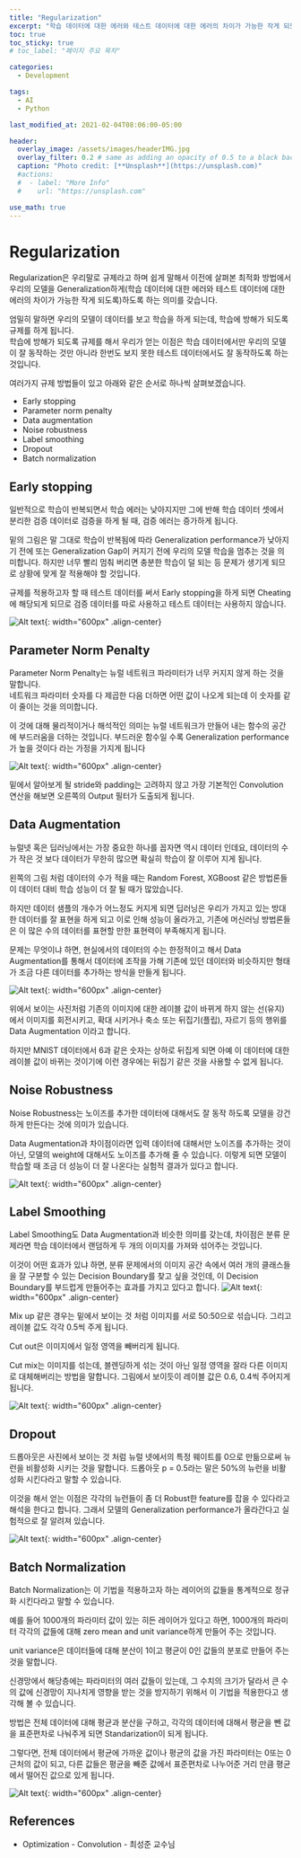 ```yaml
---
title: "Regularization"
excerpt: "학습 데이터에 대한 에러와 테스트 데이터에 대한 에러의 차이가 가능한 작게 되도록 하는 여러가지 기법을 알아봅니다."
toc: true
toc_sticky: true
# toc_label: "페이지 주요 목차"

categories:
  - Development

tags:
  - AI
  - Python

last_modified_at: 2021-02-04T08:06:00-05:00

header:
  overlay_image: /assets/images/headerIMG.jpg
  overlay_filter: 0.2 # same as adding an opacity of 0.5 to a black background
  caption: "Photo credit: [**Unsplash**](https://unsplash.com)"
  #actions:
  #  - label: "More Info"
  #    url: "https://unsplash.com"

use_math: true
---
```


# Regularization

Regularization은 우리말로 규제라고 하며 쉽게 말해서 이전에 살펴본 최적화 방법에서 우리의 모델을 Generalization하게(학습 데이터에 대한 에러와 테스트 데이터에 대한 에러의 차이가 가능한 작게 되도록)하도록 하는 의미를 갖습니다.

엄밀히 말하면 우리의 모델이 데이터를 보고 학습을 하게 되는데, 학습에 방해가 되도록 규제를 하게 됩니다.  
학습에 방해가 되도록 규제를 해서 우리가 얻는 이점은 학습 데이터에서만 우리의 모델이 잘 동작하는 것만 아니라 한번도 보지 못한 테스트 데이터에서도 잘 동작하도록 하는 것입니다.

여러가지 규제 방법들이 있고 아래와 같은 순서로 하나씩 살펴보겠습니다.

- Early stopping
- Parameter norm penalty
- Data augmentation
- Noise robustness
- Label smoothing
- Dropout
- Batch normalization

## Early stopping

일반적으로 학습이 반복되면서 학습 에러는 낮아지지만 그에 반해 학습 데이터 셋에서 분리한 검증 데이터로 검증을 하게 될 때, 검증 에러는 증가하게 됩니다.

밑의 그림은 말 그대로 학습이 반복됨에 따라 Generalization performance가 낮아지기 전에 또는 Generalization Gap이 커지기 전에 우리의 모델 학습을 멈추는 것을 의미합니다. 하지만 너무 빨리 멈춰 버리면 충분한 학습이 덜 되는 등 문제가 생기게 되므로 상황에 맞게 잘 적용해야 할 것입니다.

규제를 적용하고자 할 때 테스트 데이터를 써서 Early stopping을 하게 되면 Cheating에 해당되게 되므로 검증 데이터를 따로 사용하고 테스트 데이터는 사용하지 않습니다.

![Alt text](/assets/images/aitech_day14-1.png){: width="600px" .align-center}

## Parameter Norm Penalty

Parameter Norm Penalty는 뉴럴 네트워크 파라미터가 너무 커지지 않게 하는 것을 말합니다.  
네트워크 파라미터 숫자를 다 제곱한 다음 더하면 어떤 값이 나오게 되는데 이 숫자를 같이 줄이는 것을 의미합니다.

이 것에 대해 물리적이거나 해석적인 의미는 뉴럴 네트워크가 만들어 내는 함수의 공간에 부드러움을 더하는 것입니다. 부드러운 함수일 수록 Generalization performance가 높을 것이다 라는 가정을 가지게 됩니다

![Alt text](/assets/images/aitech_day14-2.png){: width="600px" .align-center}

밑에서 알아보게 될 stride와 padding는 고려하지 않고 가장 기본적인 Convolution 연산을 해보면 오른쪽의 Output 필터가 도출되게 됩니다.

## Data Augmentation

뉴럴넷 혹은 딥러닝에서는 가장 중요한 하나를 꼽자면 역시 데이터 인데요, 데이터의 수가 작은 것 보다 데이터가 무한히 많으면 확실히 학습이 잘 이루어 지게 됩니다.

왼쪽의 그림 처럼 데이터의 수가 적을 때는 Random Forest, XGBoost 같은 방법론들이 데이터 대비 학습 성능이 더 잘 될 때가 많았습니다.

하지만 데이터 샘플의 개수가 어느정도 커지게 되면 딥러닝은 우리가 가지고 있는 방대한 데이터를 잘 표현을 하게 되고 이로 인해 성능이 올라가고, 기존에 머신러닝 방법론들은 이 많은 수의 데이터를 표현할 만한 표현력이 부족해지게 됩니다.

문제는 무엇이냐 하면, 현실에서의 데이터의 수는 한정적이고 해서 Data Augmentation를 통해서 데이터에 조작을 가해 기존에 있던 데이터와 비슷하지만 형태가 조금 다른 데이터를 추가하는 방식을 만들게 됩니다.

![Alt text](/assets/images/aitech_day14-3.png){: width="600px" .align-center}

위에서 보이는 사진처럼 기존의 이미지에 대한 레이블 값이 바뀌게 하지 않는 선(유지)에서 이미지를 회전시키고, 확대 시키거나 축소 또는 뒤집기(플립), 자르기 등의 행위를 Data Augmentation 이라고 합니다.

하지만 MNIST 데이터에서 6과 같은 숫자는 상하로 뒤집게 되면 아예 이 데이터에 대한 레이블 값이 바뀌는 것이기에 이런 경우에는 뒤집기 같은 것을 사용할 수 없게 됩니다.

## Noise Robustness

Noise Robustness는 노이즈를 추가한 데이터에 대해서도 잘 동작 하도록 모델을 강건하게 만든다는 것에 의미가 있습니다.

Data Augmentation과 차이점이라면 입력 데이터에 대해서만 노이즈를 추가하는 것이 아닌, 모델의 weight에 대해서도 노이즈를 추가해 줄 수 있습니다. 이렇게 되면 모델이 학습할 때 조금 더 성능이 더 잘 나온다는 실험적 결과가 있다고 합니다.

![Alt text](/assets/images/aitech_day14-4.png){: width="600px" .align-center}

## Label Smoothing

Label Smoothing도 Data Augmentation과 비슷한 의미를 갖는데, 차이점은 분류 문제라면 학습 데이터에서 랜덤하게 두 개의 이미지를 가져와 섞어주는 것입니다.

이것이 어떤 효과가 있냐 하면, 분류 문제에서의 이미지 공간 속에서 여러 개의 클래스들을 잘 구분할 수 있는 Decision Boundary를 찾고 싶을 것인데, 이 Decision Boundary를 부드럽게 만들어주는 효과를 가지고 있다고 합니다.
![Alt text](/assets/images/aitech_day14-5.png){: width="600px" .align-center}

Mix up 같은 경우는 밑에서 보이는 것 처럼 이미지를 서로 50:50으로 섞습니다. 그리고 레이블 값도 각각 0.5씩 주게 됩니다.

Cut out은 이미지에서 일정 영역을 빼버리게 됩니다.

Cut mix는 이미지를 섞는데, 블렌딩하게 섞는 것이 아닌 일정 영역을 잘라 다른 이미지로 대체해버리는 방법을 말합니다. 그림에서 보이듯이 레이블 값은 0.6, 0.4씩 주어지게 됩니다.

![Alt text](/assets/images/aitech_day14-6.png){: width="600px" .align-center}

## Dropout

드롭아웃은 사진에서 보이는 것 처럼 뉴럴 넷에서의 특정 웨이트를 0으로 만듦으로써 뉴런을 비활성화 시키는 것을 말합니다. 드롭아웃 p = 0.5라는 말은 50%의 뉴런을 비활성화 시킨다라고 말할 수 있습니다.

이것을 해서 얻는 이점은 각각의 뉴런들이 좀 더 Robust한 feature를 잡을 수 있다라고 해석을 한다고 합니다. 그래서 모델의 Generalization performance가 올라간다고 실험적으로 잘 알려져 있습니다.

![Alt text](/assets/images/aitech_day14-7.png){: width="600px" .align-center}

## Batch Normalization

Batch Normalization는 이 기법을 적용하고자 하는 레이어의 값들을 통계적으로 정규화 시킨다라고 말할 수 있습니다.

예를 들어 1000개의 파라미터 값이 있는 히든 레이어가 있다고 하면, 1000개의 파라미터 각각의 값들에 대해 zero mean and unit variance하게 만들어 주는 것입니다.

unit variance은 데이터들에 대해 분산이 1이고 평균이 0인 값들의 분포로 만들어 주는 것을 말합니다.

신경망에서 해당층에는 파라미터의 여러 값들이 있는데, 그 수치의 크기가 달라서 큰 수의 값에 신경망이 지나치게 영향을 받는 것을 방지하기 위해서 이 기법을 적용한다고 생각해 볼 수 있습니다.

방법은 전체 데이터에 대해 평균과 분산을 구하고, 각각의 데이터에 대해서 평균을 뺀 값을 표준편차로 나눠주게 되면 Standarization이 되게 됩니다.

그렇다면, 전체 데이터에서 평균에 가까운 값이나 평균의 값을 가진 파라미터는 0또는 0 근처의 값이 되고, 다른 값들은 평균을 빼준 값에서 표준편차로 나누어준 거리 만큼 평균에서 떨어진 값으로 있게 됩니다.

![Alt text](/assets/images/aitech_day14-8.png){: width="600px" .align-center}

## References

- Optimization - Convolution - 최성준 교수님

